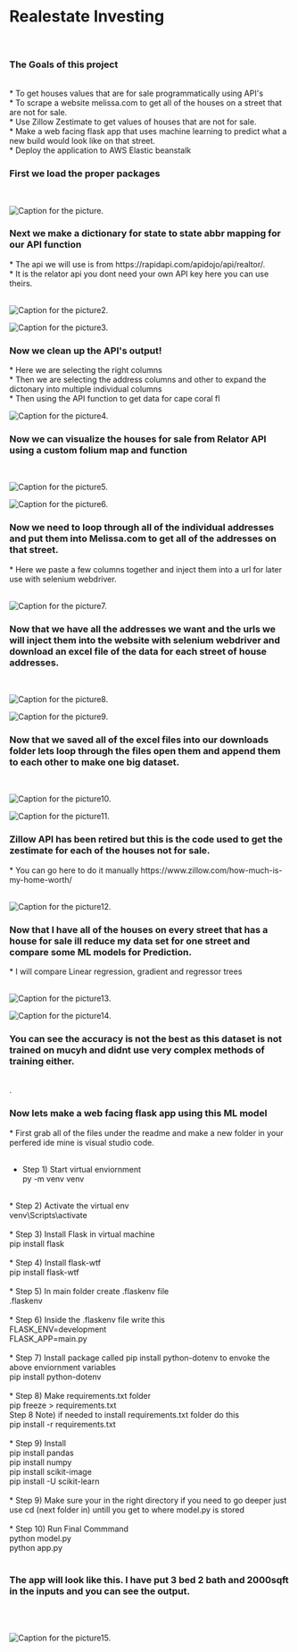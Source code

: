 <h1> Realestate Investing </h1><br>
<H3> The Goals of this project </h3><br>
* To get houses values that are for sale programmatically using API's<br>
* To scrape a website melissa.com to get all of the houses on a street that are not for sale.<br>
* Use Zillow Zestimate to get values of houses that are not for sale.<br>
* Make a web facing flask app that uses machine learning to predict what a new build would look like on that street. <br>
* Deploy the application to AWS Elastic beanstalk <br>

<h3> First we load the proper packages </h3><br> 

![Caption for the picture.](https://raw.githubusercontent.com/btindol178/Intelligent-Realestate-Investing/main/photos/Capture.JPG)<br>

<h3> Next we make a dictionary for state to state abbr mapping for our API function</h3>
* The api we will use is from https://rapidapi.com/apidojo/api/realtor/.<br> 
* It is the relator api you dont need your own API key here you can use theirs.<br> 
<br>

![Caption for the picture2.](https://raw.githubusercontent.com/btindol178/Intelligent-Realestate-Investing/main/photos/Capture2.JPG)<br>


![Caption for the picture3.](https://raw.githubusercontent.com/btindol178/Intelligent-Realestate-Investing/main/photos/Capture3.JPG)<br>

<h3> Now we clean up the API's output! </h3>
* Here we are selecting the right columns <br>
* Then we are selecting the address columns and other to expand the dictonary into multiple individual columns<br>
* Then using the API function to get data for cape coral fl
<br>

![Caption for the picture4.](https://raw.githubusercontent.com/btindol178/Intelligent-Realestate-Investing/main/photos/Capture4.JPG)<br>

<h3> Now we can visualize the houses for sale from Relator API using a custom folium map and function</h3>
<br>

![Caption for the picture5.](https://raw.githubusercontent.com/btindol178/Intelligent-Realestate-Investing/main/photos/Capture5.JPG)<br>


![Caption for the picture6.](https://raw.githubusercontent.com/btindol178/Intelligent-Realestate-Investing/main/photos/Capture6.JPG)<br>


<h3> Now we need to loop through all of the individual addresses and put them into Melissa.com to get all of the addresses on that street.</h3>
* Here we paste a few columns together and inject them into a url for later use with selenium webdriver. <br>
<br>

![Caption for the picture7.](https://raw.githubusercontent.com/btindol178/Intelligent-Realestate-Investing/main/photos/Capture7.JPG)<br>

<h3> Now that we have all the addresses we want and the urls we will inject them into the website with selenium webdriver and download an excel file of the data for each street of house addresses.</h3>
<br>

![Caption for the picture8.](https://raw.githubusercontent.com/btindol178/Intelligent-Realestate-Investing/main/photos/Capture8.JPG)<br>


![Caption for the picture9.](https://raw.githubusercontent.com/btindol178/Intelligent-Realestate-Investing/main/photos/Capture9.JPG)<br>


<h3> Now that we saved all of the excel files into our downloads folder lets loop through the files open them and append them to each other to make one big dataset. </h3>
<br>

![Caption for the picture10.](https://raw.githubusercontent.com/btindol178/Intelligent-Realestate-Investing/main/photos/Capture10.JPG)<br>


![Caption for the picture11.](https://raw.githubusercontent.com/btindol178/Intelligent-Realestate-Investing/main/photos/Capture11.JPG)<br>

<h3> Zillow API has been retired but this is the code used to get the zestimate for each of the houses not for sale. </h3>
* You can go here to do it manually https://www.zillow.com/how-much-is-my-home-worth/ <br>
<br>

![Caption for the picture12.](https://raw.githubusercontent.com/btindol178/Intelligent-Realestate-Investing/main/photos/Capture12.JPG)<br>

<h3> Now that I have all of the houses on every street that has a house for sale ill reduce my data set for one street and compare some ML models for Prediction. </h3>
* I will compare Linear regression, gradient and regressor trees <br>
<br>

![Caption for the picture13.](https://raw.githubusercontent.com/btindol178/Intelligent-Realestate-Investing/main/photos/Capture13.JPG)<br>

![Caption for the picture14.](https://raw.githubusercontent.com/btindol178/Intelligent-Realestate-Investing/main/photos/Capture14.JPG)<br>

<h3> You can see the accuracy is not the best as this dataset is not trained on mucyh and didnt use very complex methods of training either. </h3> <br>.
<br>

<h3> Now lets make a web facing flask app using this ML model  </h3>
* First grab all of the files under the readme and make a new folder in your perfered ide mine is visual studio code.<br>
<br>

* Step 1) Start virtual enviornment <br>
py -m venv venv<br>
<br>
* Step 2) Activate the virtual env<br>
venv\Scripts\activate <br>
<br>
* Step 3) Install Flask in virtual machine <br>
pip install flask <br>
<br>
* Step 4) Install flask-wtf <br>
pip install flask-wtf <br>
<br>
* Step 5) In main folder create .flaskenv file <br>
.flaskenv <br>
<br>
* Step 6) Inside the .flaskenv file write this <br>
FLASK_ENV=development <br>
FLASK_APP=main.py <br>
<br>
* Step 7) Install package called pip install python-dotenv to envoke the above enviornment variables<br>
pip install python-dotenv<br>
<br>
* Step 8) Make requirements.txt folder<br>
pip freeze > requirements.txt <br>
	Step 8 Note) if needed to install requirements.txt folder do this<br>
	pip install -r requirements.txt<br>
<br>
* Step 9) Install<br>
pip install pandas<br>
pip install numpy <br>
pip install scikit-image<br>
pip install -U scikit-learn<br>
<br>
* Step 9) Make sure your in the right directory if you need to go deeper just use cd (next folder in) untill you get to where model.py is stored <br>
<br>
* Step 10) Run Final Commmand <br>
python model.py <br>
python app.py <br> 
<br>

<h3> The app will look like this. I have put 3 bed 2 bath and 2000sqft in the inputs and you can see the output. </h3><br>
<br>

![Caption for the picture15.](https://raw.githubusercontent.com/btindol178/Intelligent-Realestate-Investing/main/photos/Capture15.JPG)<br>
